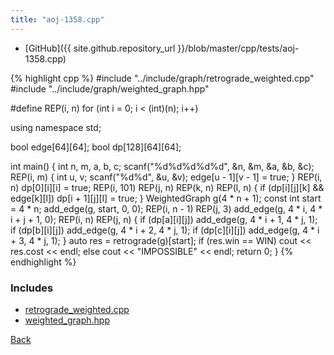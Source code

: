 ```yaml
---
title: "aoj-1358.cpp"
---
```


- [GitHub]({{ site.github.repository_url }}/blob/master/cpp/tests/aoj-1358.cpp)

{% highlight cpp %}
#include "../include/graph/retrograde_weighted.cpp"
#include "../include/graph/weighted_graph.hpp"

#define REP(i, n) for (int i = 0; i < (int)(n); i++)

using namespace std;

bool edge[64][64];
bool dp[128][64][64];

int main() {
  int n, m, a, b, c;
  scanf("%d%d%d%d%d", &n, &m, &a, &b, &c);
  REP(i, m) {
    int u, v;
    scanf("%d%d", &u, &v);
    edge[u - 1][v - 1] = true;
  }
  REP(i, n) dp[0][i][i] = true;
  REP(i, 101) REP(j, n) REP(k, n) REP(l, n) {
    if (dp[i][j][k] && edge[k][l]) dp[i + 1][j][l] = true;
  }
  WeightedGraph<int> g(4 * n + 1);
  const int start = 4 * n;
  add_edge(g, start, 0, 0);
  REP(i, n - 1) REP(j, 3) add_edge(g, 4 * i, 4 * i + j + 1, 0);
  REP(i, n) REP(j, n) {
    if (dp[a][i][j]) add_edge(g, 4 * i + 1, 4 * j, 1);
    if (dp[b][i][j]) add_edge(g, 4 * i + 2, 4 * j, 1);
    if (dp[c][i][j]) add_edge(g, 4 * i + 3, 4 * j, 1);
  }
  auto res = retrograde(g)[start];
  if (res.win == WIN)
    cout << res.cost << endl;
  else
    cout << "IMPOSSIBLE" << endl;
  return 0;
}
{% endhighlight %}

### Includes

- [retrograde_weighted.cpp](../include/graph/retrograde_weighted)
- [weighted_graph.hpp](../include/graph/weighted_graph)

[Back](..)
